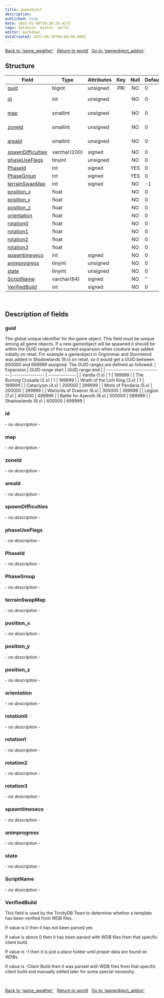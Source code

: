```yaml
---
title: gameobject
description: 
published: true
date: 2022-02-06T18:26:20.417Z
tags: database, master, world
editor: markdown
dateCreated: 2021-08-30T06:00:00.000Z
---
```


<a href="https://trinitycore.info/en/database/master/world/game_weather" class="mt-5 v-btn v-btn--depressed v-btn--flat v-btn--outlined theme--light v-size--default darkblue--text text--lighten-3"><span class="v-btn__content"><i aria-hidden="true" class="v-icon notranslate v-icon--left mdi mdi-arrow-left theme--light"></i><span>Back to 'game_weather'</span></span></a>&nbsp;&nbsp;&nbsp;<a href="https://trinitycore.info/en/database/master/world/home" class="mt-5 v-btn v-btn--depressed v-btn--flat v-btn--outlined theme--light v-size--default darkblue--text text--lighten-3"><span class="v-btn__content"><i aria-hidden="true" class="v-icon notranslate v-icon--left mdi mdi-home-outline theme--light"></i><span>Return to world</span></span></a>&nbsp;&nbsp;&nbsp;<a href="https://trinitycore.info/en/database/master/world/gameobject_addon" class="mt-5 v-btn v-btn--depressed v-btn--flat v-btn--outlined theme--light v-size--default darkblue--text text--lighten-3"><span class="v-btn__content"><span>Go to 'gameobject_addon'</span><i aria-hidden="true" class="v-icon notranslate v-icon--right mdi mdi-arrow-right theme--light"></i></span></a>

## Structure

| Field | Type | Attributes | Key | Null | Default | Extra | Comment |
| --- | --- | --- | :---: | :---: | --- | --- | --- |
| [guid](#guid) | bigint | unsigned | PRI | NO | 0 |  |  |
| [id](#id) | int | unsigned |  | NO | 0 |  | Gameobject Identifier |
| [map](#map) | smallint | unsigned |  | NO | 0 |  | Map Identifier |
| [zoneId](#zoneid) | smallint | unsigned |  | NO | 0 |  | Zone Identifier |
| [areaId](#areaid) | smallint | unsigned |  | NO | 0 |  | Area Identifier |
| [spawnDifficulties](#spawndifficulties) | varchar(100) | signed |  | NO | 0 |  |  |
| [phaseUseFlags](#phaseuseflags) | tinyint | unsigned |  | NO | 0 |  |  |
| [PhaseId](#phaseid) | int | signed |  | YES | 0 |  |  |
| [PhaseGroup](#phasegroup) | int | signed |  | YES | 0 |  |  |
| [terrainSwapMap](#terrainswapmap) | int | signed |  | NO | -1 |  |  |
| [position_x](#position_x) | float |  |  | NO | 0 |  |  |
| [position_y](#position_y) | float |  |  | NO | 0 |  |  |
| [position_z](#position_z) | float |  |  | NO | 0 |  |  |
| [orientation](#orientation) | float |  |  | NO | 0 |  |  |
| [rotation0](#rotation0) | float |  |  | NO | 0 |  |  |
| [rotation1](#rotation1) | float |  |  | NO | 0 |  |  |
| [rotation2](#rotation2) | float |  |  | NO | 0 |  |  |
| [rotation3](#rotation3) | float |  |  | NO | 0 |  |  |
| [spawntimesecs](#spawntimesecs) | int | signed |  | NO | 0 |  |  |
| [animprogress](#animprogress) | tinyint | unsigned |  | NO | 0 |  |  |
| [state](#state) | tinyint | unsigned |  | NO | 0 |  |  |
| [ScriptName](#scriptname) | varchar(64) | signed |  | NO | '' |  |  |
| [VerifiedBuild](#verifiedbuild) | int | signed |  | NO | 0 |  |  |
&nbsp;
## Description of fields

### guid

The global unique identifier for the game object. This field must be unique among all game objects.
If a new gameobject will be spawned it should be within the GUID range of the current expansion when creature was added initially on retail. For example a gameobject in Orgrimmar and Stormwind was added in Shadowlands (9.x) on retail, so it would get a GUID between 600000 and 699999 assigned.
The GUID ranges are defined as followed:
|                    Expansion | GUID range start | GUID range end |
| ---------------------------- | ---------------- | -------------- |
| Vanilla (1.x)                |                1 |         199999 |
| The Burning Crusade (2.x)    |                1 |         199999 |
| Wrath of the Lich King (3.x) |                1 |         199999 |
| Cataclysm (4.x)              |           200000 |         299999 |
| Mists of Pandaria (5.x)      |           200000 |         299999 |
| Warlords of Draenor (6.x)    |           300000 |         399999 |
| Legion (7.x)                 |           400000 |         499999 |
| Battle for Azeroth (8.x)     |           500000 |         599999 |
| Shadowlands (9.x)            |           600000 |         699999 |
&nbsp;

### id
*- no description -*
&nbsp;

### map
*- no description -*
&nbsp;

### zoneId
*- no description -*
&nbsp;

### areaId
*- no description -*
&nbsp;

### spawnDifficulties
*- no description -*
&nbsp;

### phaseUseFlags
*- no description -*
&nbsp;

### PhaseId
*- no description -*
&nbsp;

### PhaseGroup
*- no description -*
&nbsp;

### terrainSwapMap
*- no description -*
&nbsp;

### position_x
*- no description -*
&nbsp;

### position_y
*- no description -*
&nbsp;

### position_z
*- no description -*
&nbsp;

### orientation
*- no description -*
&nbsp;

### rotation0
*- no description -*
&nbsp;

### rotation1
*- no description -*
&nbsp;

### rotation2
*- no description -*
&nbsp;

### rotation3
*- no description -*
&nbsp;

### spawntimesecs
*- no description -*
&nbsp;

### animprogress
*- no description -*
&nbsp;

### state
*- no description -*
&nbsp;

### ScriptName
*- no description -*
&nbsp;

### VerifiedBuild
This field is used by the TrinityDB Team to determine whether a template has been verified from WDB files.

If value is 0 then it has not been parsed yet.

If value is above 0 then it has been parsed with WDB files from that specific client build.

If value is -1 then it is just a place holder until proper data are found on WDBs.

If value is -Client Build then it was parsed with WDB files from that specific client build and manually edited later for some special necessity.

&nbsp;

<a href="https://trinitycore.info/en/database/master/world/game_weather" class="mt-5 v-btn v-btn--depressed v-btn--flat v-btn--outlined theme--light v-size--default darkblue--text text--lighten-3"><span class="v-btn__content"><i aria-hidden="true" class="v-icon notranslate v-icon--left mdi mdi-arrow-left theme--light"></i><span>Back to 'game_weather'</span></span></a>&nbsp;&nbsp;&nbsp;<a href="https://trinitycore.info/en/database/master/world/home" class="mt-5 v-btn v-btn--depressed v-btn--flat v-btn--outlined theme--light v-size--default darkblue--text text--lighten-3"><span class="v-btn__content"><i aria-hidden="true" class="v-icon notranslate v-icon--left mdi mdi-home-outline theme--light"></i><span>Return to world</span></span></a>&nbsp;&nbsp;&nbsp;<a href="https://trinitycore.info/en/database/master/world/gameobject_addon" class="mt-5 v-btn v-btn--depressed v-btn--flat v-btn--outlined theme--light v-size--default darkblue--text text--lighten-3"><span class="v-btn__content"><span>Go to 'gameobject_addon'</span><i aria-hidden="true" class="v-icon notranslate v-icon--right mdi mdi-arrow-right theme--light"></i></span></a>

